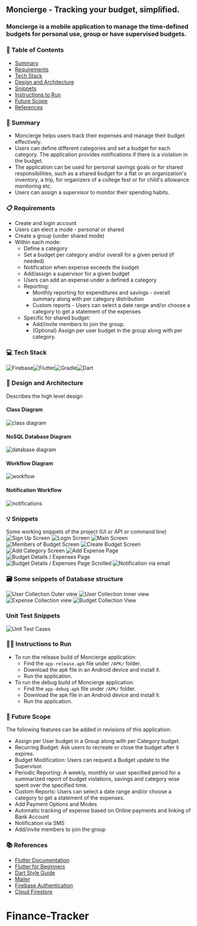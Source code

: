 ## Moncierge - Tracking your budget, simplified. 

### Moncierge is a mobile application to manage the time-defined budgets for personal use, group or have supervised budgets. <br>

### 📌 Table of Contents
* [Summary](#summary)
* [Requirements](#requirements)
* [Tech Stack](#tech-stack)
* [Design and Architecture](#design-and-architecture)
* [Snippets](#snippets)
* [Instructions to Run](#instructions-to-run)
* [Future Scope](#future-scope)
* [References](#references)

<a id="summary"></a>
### 📝 Summary
- Moncierge helps users track their expenses and manage their budget effectively.
- Users can define different categories and set a budget for each category. The application provides notifications if there is a violation in the budget.
- The application can be used for personal savings goals or for shared responsibilities, such as a shared budget for a flat or an organization's inventory, a trip, for organizers of a college fest or for child's allowance monitoring etc.
- Users can assign a supervisor to monitor their spending habits.

<a id="requirements"></a>
### 📋 Requirements
- Create and login account
- Users can elect a mode - personal or shared
- Create a group (under shared mode)
- Within each mode:
    - Define a category
    - Set a budget per category and/or overall for a given period (if needed)
    - Notification when expense exceeds the budget
    - Add/assign a supervisor for a given budget
    - Users can add an expense under a defined a category
    - Reporting:
        - Monthly reporting for expenditures and savings - overall summary along with per category distribution
        - Custom reports - Users can select a date range and/or choose a category to get a statement of the expenses
    - Specific for shared budget:
        - Add/invite members to join the group.
        - (Optional) Assign per user budget in the group along with per category.

<a id="tech-stack"></a>
### 💻 Tech Stack

<img alt="Firebase" src="https://img.shields.io/badge/Firebase-039BE5?style=for-the-badge&logo=Firebase&logoColor=white"/><img alt="Flutter" src="https://img.shields.io/badge/Flutter-%2302569B.svg?style=for-the-badge&logo=Flutter&logoColor=white"/><img alt="Gradle" src="https://img.shields.io/badge/Gradle-02303A.svg?style=for-the-badge&logo=Gradle&logoColor=white"/><img alt="Dart" src="https://img.shields.io/badge/dart-%230175C2.svg?style=for-the-badge&logo=dart&logoColor=white"/>

<a id="design-and-architecture"></a>
### 📐 Design and Architecture
Describes the high level design 

#### Class Diagram
![class diagram](./images/class_diagram.jpg)

#### NoSQL Database Diagram
![database diagram](./images/NoSQL_database_design.png)

#### Workflow Diagram
![workflow](./images/workflow_diagram.jpeg)

#### Notification Workflow
![notifications](./images/notification_workflow.jpeg)

<a id="snippets"></a>
### 💡 Snippets
Some working snippets of the project (UI or API or command line)
![Sign Up Screen](./images/signup_screen.jpeg)
![Login Screen](./images/login_screen.jpeg)
![Main Screen](./images/main_screen.jpeg)
![Members of Budget Screen](./images/members_of_budget.jpeg)
![Create Budget Screen](./images/create_budget_screen.jpeg)
![Add Category Screen](./images/add_category_screen.jpeg)
![Add Expense Page](./images/add_expense_screen.jpeg)
![Budget Details / Expenses Page](./images/expense_screen1.jpeg)
![Budget Details / Expenses Page Scrolled](./images/expense_screen2.jpeg)
![Notification via email](./images/notification_via_email.jpeg)

### 🗃️ Some snippets of Database structure
![User Collection Outer view](./images/user_collection1.jpeg)
![User Collection Inner view](./images/user_collection2.jpeg)
![Expense Collection view](./images/expense_collection.jpeg)
![Budget Collection View](./images/budget_collection.jpeg)

### Unit Test Snippets
![Unit Test Cases](./images/tests.jpg)

<a id="instructions-to-run"></a>
### 👩‍🏫 Instructions to Run
* To run the release build of Moncierge application:
    * Find the `app-release.apk` file under `/APK/` folder. 
    * Download the apk file in an Android device and install it.
    * Run the application.
* To run the debug build of Moncierge application:
    * Find the `app-debug.apk` file under `/APK/` folder. 
    * Download the apk file in an Android device and install it.
    * Run the application.

<a id="future-scope"></a>
### 🚀 Future Scope

The following features can be added in revisions of this application:
- Assign per User budget in a Group along with per Category budget.
- Recurring Budget: Ask users to recreate or close the budget after it expires.
- Budget Modification: Users can request a Budget update to the Supervisor.
- Periodic Reporting: A weekly, monthly or user specified period for a summarized report of budget violations, savings and category wise spent over the specified time.
- Custom Reports: Users can select a date range and/or choose a category to get a statement of the expenses.
- Add Payment Options and Modes
- Automatic tracking of expense based on Online payments and linking of Bank Account
- Notification via SMS
- Add/invite members to join the group

<a id="references"></a>
### 📚 References

- [Flutter Documentation](https://docs.flutter.dev/)
- [Flutter for Beginners](https://www.youtube.com/playlist?list=PL4cUxeGkcC9jLYyp2Aoh6hcWuxFDX6PBJ)
- [Dart Style Guide](https://dart.dev/guides/language/effective-dart/style)
- [Mailer](https://pub.dev/documentation/mailer/latest/)
- [Firebase Authentication](https://firebase.google.com/docs/auth)
- [Cloud Firestore](https://firebase.google.com/docs/firestore)
# Finance-Tracker
